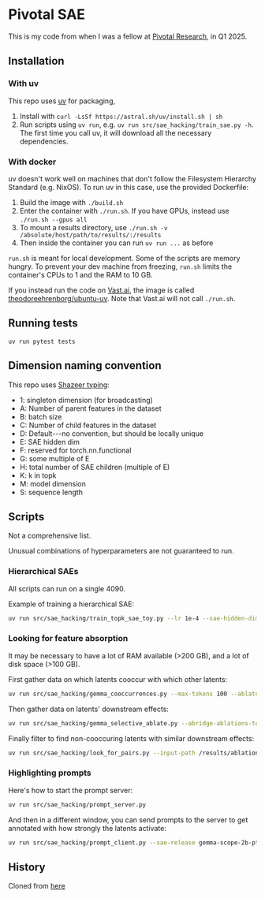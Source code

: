 # Pivotal SAE

This is my code
from when I was a fellow at [Pivotal Research](https://www.pivotal-research.org/),
in Q1 2025.

## Installation

### With uv

This repo uses [uv](https://github.com/astral-sh/uv) for packaging,

1. Install with `curl -LsSf https://astral.sh/uv/install.sh | sh`
1. Run scripts using `uv run`, e.g. `uv run src/sae_hacking/train_sae.py -h`.
   The first time you call uv, it will download all the necessary dependencies.

### With docker

uv doesn't work well on machines that don't follow the Filesystem Hierarchy Standard (e.g. NixOS).
To run uv in this case, use the provided Dockerfile:

1. Build the image with `./build.sh`
1. Enter the container with `./run.sh`. If you have GPUs, instead use `./run.sh --gpus all`
1. To mount a results directory, use `./run.sh -v /absolute/host/path/to/results/:/results`
1. Then inside the container you can run `uv run ...` as before

`run.sh` is meant for local development.
Some of the scripts are memory hungry.
To prevent your dev machine from freezing,
`run.sh` limits the container's CPUs to 1 and the RAM to 10 GB.

If you instead run the code on [Vast.ai](https://vast.ai),
the image is called
[theodoreehrenborg/ubuntu-uv](https://hub.docker.com/r/theodoreehrenborg/ubuntu-uv). Note that Vast.ai will not call `./run.sh`.

## Running tests

`uv run pytest tests`

## Dimension naming convention

This repo uses
[Shazeer typing](https://www.kolaayonrinde.com/blog/2025/01/01/shazeer-typing.html):

- 1: singleton dimension (for broadcasting)
- A: Number of parent features in the dataset
- B: batch size
- C: Number of child features in the dataset
- D: Default---no convention, but should be locally unique
- E: SAE hidden dim
- F: reserved for torch.nn.functional
- G: some multiple of E
- H: total number of SAE children (multiple of E)
- K: k in topk
- M: model dimension
- S: sequence length

## Scripts

Not a comprehensive list.

Unusual combinations of hyperparameters are not guaranteed to run.

### Hierarchical SAEs

All scripts can run on a single 4090.

Example of training a hierarchical SAE:

```bash
uv run src/sae_hacking/train_topk_sae_toy.py --lr 1e-4 --sae-hidden-dim 30 --dataset-num-features 30 --batch-size 100 --cuda --hierarchical --perturbation_size 0.4 --model-dim 50
```

### Looking for feature absorption

It may be necessary to have a lot of RAM available
(>200 GB), and a lot of disk space (>100 GB).

First gather data on which latents cooccur with which other latents:

```bash
uv run src/sae_hacking/gemma_cooccurrences.py --max-tokens 100 --ablator-sae-release gemma-scope-2b-pt-mlp-canonical --n-prompts 2000000 --save-frequency 30000 --dataset-id monology/pile-uncopyrighted --batch-size 5
```

Then gather data on latents' downstream effects:

```bash
uv run src/sae_hacking/gemma_selective_ablate.py --abridge-ablations-to 100 --max-tokens 100 --ablator-sae-release gemma-scope-2b-pt-mlp-canonical --reader-sae-release gemma-scope-2b-pt-res-canonical --n-prompts 1000000 --save-frequency 10000 --dataset-id monology/pile-uncopyrighted --selected-features 3000 9000 15000 21000 27000 33000 39000 45000 51000 57000 63000 --batch-size 5
```

Finally filter to find non-cooccuring latents with similar downstream effects:

```bash
uv run src/sae_hacking/look_for_pairs.py --input-path /results/ablations.safetensors.zst --ablator-sae-neuronpedia-id gemma-2-2b/20-gemmascope-mlp-65k --cosine-sim-threshold -0.2 --cooccurrence-path /results/cooccurrences.safetensors --skip-torch-sign --just-these 15000
```

### Highlighting prompts

Here's how to start the prompt server:

```bash
uv run src/sae_hacking/prompt_server.py
```

And then in a different window, you can send prompts to the server to get annotated with how strongly the latents activate:

```bash
uv run src/sae_hacking/prompt_client.py --sae-release gemma-scope-2b-pt-mlp-canonical --sae-id layer_20/width_65k/canonical --prompt "testing 1 2 3" --output-dir /results/prompts --feature-idx 1000
```

## History

Cloned from [here](https://github.com/TheodoreEhrenborg/tiny_stories_sae)
